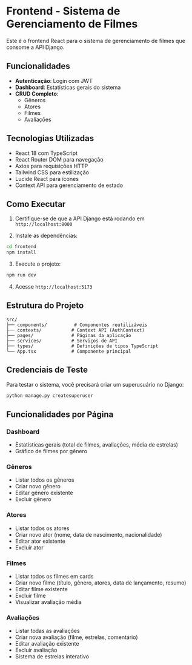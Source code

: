 # Frontend - Sistema de Gerenciamento de Filmes

Este é o frontend React para o sistema de gerenciamento de filmes que consome a API Django.

## Funcionalidades

- **Autenticação**: Login com JWT
- **Dashboard**: Estatísticas gerais do sistema
- **CRUD Completo**:
  - Gêneros
  - Atores
  - Filmes
  - Avaliações

## Tecnologias Utilizadas

- React 18 com TypeScript
- React Router DOM para navegação
- Axios para requisições HTTP
- Tailwind CSS para estilização
- Lucide React para ícones
- Context API para gerenciamento de estado

## Como Executar

1. Certifique-se de que a API Django está rodando em `http://localhost:8000`

2. Instale as dependências:
```bash
cd frontend
npm install
```

3. Execute o projeto:
```bash
npm run dev
```

4. Acesse `http://localhost:5173`

## Estrutura do Projeto

```
src/
├── components/          # Componentes reutilizáveis
├── contexts/           # Context API (AuthContext)
├── pages/              # Páginas da aplicação
├── services/           # Serviços de API
├── types/              # Definições de tipos TypeScript
└── App.tsx             # Componente principal
```

## Credenciais de Teste

Para testar o sistema, você precisará criar um superusuário no Django:

```bash
python manage.py createsuperuser
```

## Funcionalidades por Página

### Dashboard
- Estatísticas gerais (total de filmes, avaliações, média de estrelas)
- Gráfico de filmes por gênero

### Gêneros
- Listar todos os gêneros
- Criar novo gênero
- Editar gênero existente
- Excluir gênero

### Atores
- Listar todos os atores
- Criar novo ator (nome, data de nascimento, nacionalidade)
- Editar ator existente
- Excluir ator

### Filmes
- Listar todos os filmes em cards
- Criar novo filme (título, gênero, atores, data de lançamento, resumo)
- Editar filme existente
- Excluir filme
- Visualizar avaliação média

### Avaliações
- Listar todas as avaliações
- Criar nova avaliação (filme, estrelas, comentário)
- Editar avaliação existente
- Excluir avaliação
- Sistema de estrelas interativo